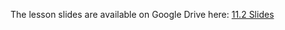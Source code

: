 The lesson slides are available on Google Drive here: [11.2 Slides](https://docs.google.com/presentation/d/1l0MqNWSZaoKeWaVVuMAESJIROz3ZXbbPhrbnNlwQTpo/edit#slide=id.g4789b2c72f_0_6)
